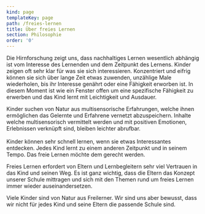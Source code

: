 ```yaml
---
kind: page
templateKey: page
path: /freies-lernen
title: Über freies Lernen
section: Philosophie
order: '0'
---
```

Die Hirnforschung zeigt uns, dass nachhaltiges Lernen wesentlich abhängig ist vom Interesse des Lernenden und dem Zeitpunkt des Lernens. Kinder zeigen oft sehr klar für was sie sich interessieren. Konzentriert und eifrig können sie sich über lange Zeit etwas zuwenden, unzählige Male wiederholen, bis ihr Interesse genährt oder eine Fähigkeit erworben ist. In diesem Moment ist wie ein Fenster offen um eine spezifische Fähigkeit zu erwerben und das Kind lernt mit Leichtigkeit und Ausdauer.

Kinder suchen von Natur aus multisensorische Erfahrungen, welche ihnen ermöglichen das Gelernte und Erfahrene vernetzt abzuspeichern. Inhalte welche multisensorisch vermittelt werden und mit positiven Emotionen, Erlebnissen verknüpft sind, bleiben leichter abrufbar.\
\
Kinder können sehr schnell lernen, wenn sie etwas Interessantes entdecken. Jedes Kind lernt zu einem anderen Zeitpunkt und in seinem Tempo. Das freie Lernen möchte dem gerecht werden.

Freies Lernen erfordert von Eltern und Lernbegleitern sehr viel Vertrauen in das Kind und seinen Weg. Es ist ganz wichtig, dass die Eltern das Konzept unserer Schule mittragen und sich mit den Themen rund um freies Lernen immer wieder auseinandersetzen. 

Viele Kinder sind von Natur aus Freilerner. Wir sind uns aber bewusst, dass wir nicht für jedes Kind und seine Eltern die passende Schule sind.
